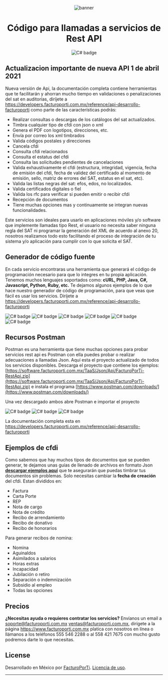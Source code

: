 <div align="center">

![banner](GitHub.png)

# Código para llamadas a servicios de Rest API

![C# badge](subtitulo-badge.png)

</div>

## Actualizacion importante de nueva API 1 de abril 2021

Nueva versión de Api, la documentación completa contiene herramientas que te facilitarán y ahorran mucho tiempo en validaciones o penalizaciones del sat en auditorías, diríjete a https://developers.facturoporti.com.mx/reference/api-desarrollo-facturoporti como parte de las características podrás:

- Realizar consultas o descargas de los catálogos del sat actualizados.
- Timbra cualquier tipo de cfdi con json o xml
- Genera el PDF con logotipos, direcciones, etc.
- Envía por correo los xml timbrados
- Valida códigos postales y direcciones
- Cancela cfdi
- Consulta cfdi relacionados
- Consulta el estatus del cfdi
- Consulta las solicitudes pendientes de cancelaciones
- Valida exhaustivamente el cfdi (estructura, integridad, vigencia, fecha de emisión del cfdi, fecha de validez del certificado al momento de emisión, sello, matriz de errores del SAT, estatus en el sat, etc).
- Valida las listas negras del sat: efos, edos, no localizados.
- Valida certificados digitales o fiel
- Valida los rfc para verificar si pueden emitir o recibir cfdi
- Recepción de documentos
- Tiene muchas opciones mas y continuamente se integran nuevas funcionalidades.

Este servicios son ideales para usarlo en aplicaciones móviles y/o software que implemente llamadas tipo Rest, el usuario no necesita saber ninguna regla del SAT ni programar la generación del XML de acuerdo al anexo 20, nosotros realizamos todo esto facilitando el proceso de integración de tu sistema y/o aplicación para cumplir con lo que solicita el SAT.


## Generador de código fuente

En cada servicio encontraras una herramienta que generará el código de programación necesario para que lo integres en tu propia aplicación. Tenemos muchos lenguajes soportados como: **cURL, PHP, Java, C#, Javascript, Python, Ruby, etc.** Te dejamos algunos ejemplos de lo que hace nuestro generador de código de programación, para que veas que fácil es usar los servicios. Diríjete a https://developers.facturoporti.com.mx/reference/api-desarrollo-facturoporti 

![C# badge](cURL.PNG)
![C# badge](Php.PNG)
![C# badge](Java.PNG)
![C# badge](Csharp.PNG)
![C# badge](Javascript.PNG)
![C# badge](Python.PNG)

## Recursos Postman

Postman es una herramienta que tiene muchas opciones para probar servicios rest api es Postman con ella puedes probar o realizar adecuaciones a llamadas Json. Aquí esta el proyecto actualizado de todos los servicios disponibles. Descarga el proyecto que contiene los ejemplos: [https://software.facturoporti.com.mx/TaaS/Json/Api/FacturoPorTi-RestApi.zip](https://software.facturoporti.com.mx/TaaS/Json/Api/FacturoPorTi-RestApi.zip) e instala el programa  [https://www.postman.com/downloads/](https://www.postman.com/downloads/) 

Una vez descargado ambos abre Postman e importar el proyecto

![C# badge](Importar.PNG)
![C# badge](Foldder.PNG)
![C# badge](importado.png)

La documentación completa esta en https://developers.facturoporti.com.mx/reference/api-desarrollo-facturoporti 

## Ejemplos de cfdi

Como sabemos que hay muchos tipos de documentos que se pueden generar, te dejamos unas guías de llenado de archivos en formato Json  **[descargar ejemplos aquí](https://software.facturoporti.com.mx/TaaS/Json/Api/Ejemplos.zip)** que te asegurarán que puedas timbrar tus documentos sin problemas. Solo necesitas cambiar la **fecha de creación** del cfdi. Estan divididos en:

  * Factura
  * Carta Porte
  * REP
  * Nota de cargo
  * Nota de crédito
  * Recibo de arrendamiento
  * Recibo de donativo
  * Recibo de honorarios
 
Para generar recibos de nomina:

  * Nomina 
  * Aguinaldos
  * Asimilados a salarios
  * Horas extras
  * Incapacidad
  * Jubilación o retiro
  * Separación o indemnización
  * Subsidio al empleo
  * Todas las opciones

## Precios

**¿Necesitas ayuda o requieres contratar los servicios?** Envíanos un email a soporte@facturoporti.com.mx ventas@facturoporti.com.mx, dirígete a la página https://www.facturoporti.com.mx platica con nosotros en línea o llámanos a los teléfonos 555 546 2288 o al 558 421 7675 con mucho gusto podremos darte lo que necesitas. 

## License

Desarrollado en México por [FacturoPorTi](https://www.FacturoPorTi.com.mx). [Licencia de uso](https://github.com/facturoporti/factura-electronica-rest-api-C-Sharp/blob/master/Licencia).
****

